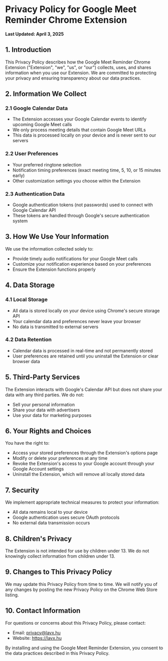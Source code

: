 # Privacy Policy for Google Meet Reminder Chrome Extension

**Last Updated: April 3, 2025**

## 1. Introduction

This Privacy Policy describes how the Google Meet Reminder Chrome Extension ("Extension", "we", "us", or "our") collects, uses, and shares information when you use our Extension. We are committed to protecting your privacy and ensuring transparency about our data practices.

## 2. Information We Collect

### 2.1 Google Calendar Data
- The Extension accesses your Google Calendar events to identify upcoming Google Meet calls
- We only process meeting details that contain Google Meet URLs
- This data is processed locally on your device and is never sent to our servers

### 2.2 User Preferences
- Your preferred ringtone selection
- Notification timing preferences (exact meeting time, 5, 10, or 15 minutes early)
- Other customization settings you choose within the Extension

### 2.3 Authentication Data
- Google authentication tokens (not passwords) used to connect with Google Calendar API
- These tokens are handled through Google's secure authentication system

## 3. How We Use Your Information

We use the information collected solely to:
- Provide timely audio notifications for your Google Meet calls
- Customize your notification experience based on your preferences
- Ensure the Extension functions properly

## 4. Data Storage

### 4.1 Local Storage
- All data is stored locally on your device using Chrome's secure storage API
- Your calendar data and preferences never leave your browser
- No data is transmitted to external servers

### 4.2 Data Retention
- Calendar data is processed in real-time and not permanently stored
- User preferences are retained until you uninstall the Extension or clear browser data

## 5. Third-Party Services

The Extension interacts with Google's Calendar API but does not share your data with any third parties. We do not:
- Sell your personal information
- Share your data with advertisers
- Use your data for marketing purposes

## 6. Your Rights and Choices

You have the right to:
- Access your stored preferences through the Extension's options page
- Modify or delete your preferences at any time
- Revoke the Extension's access to your Google account through your Google Account settings
- Uninstall the Extension, which will remove all locally stored data

## 7. Security

We implement appropriate technical measures to protect your information:
- All data remains local to your device
- Google authentication uses secure OAuth protocols
- No external data transmission occurs

## 8. Children's Privacy

The Extension is not intended for use by children under 13. We do not knowingly collect information from children under 13.

## 9. Changes to This Privacy Policy

We may update this Privacy Policy from time to time. We will notify you of any changes by posting the new Privacy Policy on the Chrome Web Store listing.

## 10. Contact Information

For questions or concerns about this Privacy Policy, please contact:
- Email: privacy@lavx.hu
- Website: https://lavx.hu

By installing and using the Google Meet Reminder Extension, you consent to the data practices described in this Privacy Policy.